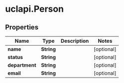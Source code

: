 # uclapi.Person

## Properties

Name | Type | Description | Notes
------------ | ------------- | ------------- | -------------
**name** | **String** |  | [optional] 
**status** | **String** |  | [optional] 
**department** | **String** |  | [optional] 
**email** | **String** |  | [optional] 


